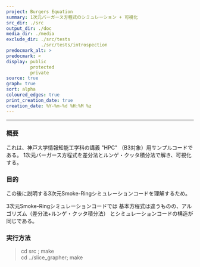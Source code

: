 ```yaml
---
project: Burgers Equation
summary: 1次元バーガース方程式のシミュレーション + 可視化
src_dir: ./src
output_dir: ./doc
media_dir: ./media
exclude_dir: ./src/tests
             ./src/tests/introspection
predocmark_alt: >
predocmark: <
display: public
         protected
         private
source: true
graph: true
sort: alpha
coloured_edges: true
print_creation_date: true
creation_date: %Y-%m-%d %H:%M %z
---
```


--------------------


### 概要

  これは、神戸大学情報知能工学科の講義 "HPC" （B3対象）用サンプルコードである。
  1次元バーガース方程式を差分法とルンゲ・クッタ積分法で解き、可視化する。
 
### 目的
  この後に説明する3次元Smoke-Ringシミュレーションコードを理解するため。

  3次元Smoke-Ringシミュレーションコードでは
  基本方程式は違うものの、アルゴリズム（差分法+ルンゲ・クッタ積分法）
  とシミュレーションコードの構造が同じである。
 
### 実行方法
>  cd src ; make      
>  cd ../slice_grapher; make
     


